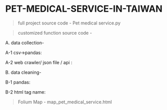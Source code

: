 # PET-MEDICAL-SERVICE-IN-TAIWAN
>full project source code - Pet medical service.py

>customized function source code -

A. data collection-

A-1 csv->pandas:

A-2 web crawler/ json file / api : 

B. data cleaning-

B-1 pandas:

B-2 html tag name:

>Folium Map - map_pet_medical_service.html

